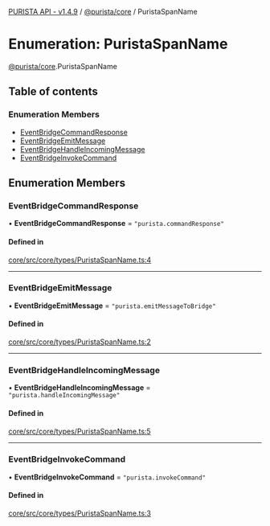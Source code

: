 [PURISTA API - v1.4.9](../README.md) / [@purista/core](../modules/purista_core.md) / PuristaSpanName

# Enumeration: PuristaSpanName

[@purista/core](../modules/purista_core.md).PuristaSpanName

## Table of contents

### Enumeration Members

- [EventBridgeCommandResponse](purista_core.PuristaSpanName.md#eventbridgecommandresponse)
- [EventBridgeEmitMessage](purista_core.PuristaSpanName.md#eventbridgeemitmessage)
- [EventBridgeHandleIncomingMessage](purista_core.PuristaSpanName.md#eventbridgehandleincomingmessage)
- [EventBridgeInvokeCommand](purista_core.PuristaSpanName.md#eventbridgeinvokecommand)

## Enumeration Members

### EventBridgeCommandResponse

• **EventBridgeCommandResponse** = ``"purista.commandResponse"``

#### Defined in

[core/src/core/types/PuristaSpanName.ts:4](https://github.com/sebastianwessel/purista/blob/e4f9042/packages/core/src/core/types/PuristaSpanName.ts#L4)

___

### EventBridgeEmitMessage

• **EventBridgeEmitMessage** = ``"purista.emitMessageToBridge"``

#### Defined in

[core/src/core/types/PuristaSpanName.ts:2](https://github.com/sebastianwessel/purista/blob/e4f9042/packages/core/src/core/types/PuristaSpanName.ts#L2)

___

### EventBridgeHandleIncomingMessage

• **EventBridgeHandleIncomingMessage** = ``"purista.handleIncomingMessage"``

#### Defined in

[core/src/core/types/PuristaSpanName.ts:5](https://github.com/sebastianwessel/purista/blob/e4f9042/packages/core/src/core/types/PuristaSpanName.ts#L5)

___

### EventBridgeInvokeCommand

• **EventBridgeInvokeCommand** = ``"purista.invokeCommand"``

#### Defined in

[core/src/core/types/PuristaSpanName.ts:3](https://github.com/sebastianwessel/purista/blob/e4f9042/packages/core/src/core/types/PuristaSpanName.ts#L3)
